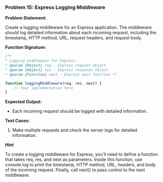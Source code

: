 ### Problem 15: Express Logging Middleware

**Problem Statement:**

Create a logging middleware for an Express application. The middleware should log detailed information about each incoming request, including the timestamp, HTTP method, URL, request headers, and request body.

**Function Signature:**

```javascript
/** 
* Logging middleware for Express 
* @param {Object} req - Express request object 
* @param {Object} res - Express response object
* @param {Function} next - Express next function */

function loggingMiddleware(req, res, next) { 
    // Your implementation here 
}
```
**Expected Output:**

- Each incoming request should be logged with detailed information.

**Test Cases:**

1. Make multiple requests and check the server logs for detailed information.

**Hint**

To create a logging middleware for Express, you'll need to define a function that takes req, res, and next as parameters. 
Inside this function, use console.log to print the timestamp, HTTP method, URL, headers, and body of the incoming request. Finally, call next() to pass control to the next middleware.
